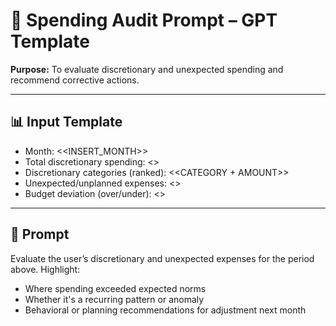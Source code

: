 # 💸 Spending Audit Prompt – GPT Template

**Purpose:** To evaluate discretionary and unexpected spending and recommend corrective actions.

---

## 📊 Input Template

- Month: <<INSERT_MONTH>>
- Total discretionary spending: <<AMOUNT>>
- Discretionary categories (ranked): <<CATEGORY + AMOUNT>>
- Unexpected/unplanned expenses: <<LIST>>
- Budget deviation (over/under): <<AMOUNT>>

---

## 🧠 Prompt

Evaluate the user’s discretionary and unexpected expenses for the period above. Highlight:
- Where spending exceeded expected norms
- Whether it's a recurring pattern or anomaly
- Behavioral or planning recommendations for adjustment next month
